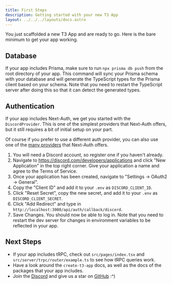 ```yaml
---
title: First Steps
description: Getting started with your new T3 App
layout: ../../../layouts/docs.astro
---
```


You just scaffolded a new T3 App and are ready to go. Here is the bare minimum to get your app working.

## Database

If your app includes Prisma, make sure to run `npx prisma db push` from the root directory of your app. This command will sync your Prisma schema with your database and will generate the TypeScript types for the Prisma client based on your schema. Note that you need to restart the TypeScript server after doing this so that it can detect the generated types.

## Authentication

If your app includes Next-Auth, we get you started with the `DiscordProvider`. This is one of the simplest providers that Next-Auth offers, but it still requires a bit of initial setup on your part.

Of course if you prefer to use a different auth provider, you can also use one of the [many providers](https://next-auth.js.org/providers/) that Next-Auth offers.

1. You will need a Discord account, so register one if you haven't already.
2. Navigate to https://discord.com/developers/applications and click "New Application" in the top right corner. Give your application a name and agree to the Terms of Service.
3. Once your application has been created, navigate to "Settings → OAuth2 → General".
4. Copy the "Client ID" and add it to your `.env` as `DISCORD_CLIENT_ID`.
5. Click "Reset Secret", copy the new secret, and add it to your `.env` as `DISCORD_CLIENT_SECRET`.
6. Click "Add Redirect" and type in `http://localhost:3000/api/auth/callback/discord`.
7. Save Changes. You should now be able to log in. Note that you need to restart the dev server for changes in environment variables to be reflected in your app.

## Next Steps

- If your app includes tRPC, check out `src/pages/index.tsx` and `src/server/trpc/router/example.ts` to see how tRPC queries work.
- Have a look around the `create-t3-app` docs, as well as the docs of the packages that your app includes.
- Join the [Discord](https://t3.gg/discord) and give us a star on [GitHub](https://github.com/t3-oss/create-t3-app) :^)
